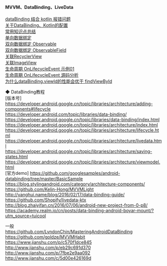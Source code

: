 #### MVVM、DataBinding、LiveData

[dataBinding 结合 kotlin 报错问题](library/databinding_kotlin_config_conflict.md)   
[关于DataBinding、Kotlin的配置](library/Kotlin_Databinding_Gradle.md)  
[常用知识点总结](sample/DataBinding_02.md)  
[单向数据绑定](sample/DataBinding_01.md)  
[双向数据绑定 Observable](sample/DataBinding_03.md)  
[双向数据绑定 ObservableField](sample/DataBinding_04.md)  
[关联RecyclerView](Binding_Adapter/Binding_RecyclerView.md)  
[关联ImageView](Binding_Adapter/ImageLoaderBindingAdapter.md)  
[生命周期 OnLifecycleEvent 示例01](sample/DataBinding_05.md)   
[生命周期 OnLifecycleEvent 源码分析](library/LifeCycle_01.md)   
[为什么dataBinding.viewId的性能会优于 findViewById ](library/findViewById.md)   

◆ DataBinding教程  
[版本号]    https://developer.android.google.cn/topic/libraries/architecture/adding-components#lifecycle  
https://developer.android.com/topic/libraries/data-binding/  
https://developer.android.google.cn/topic/libraries/data-binding/index.html  
https://developer.android.google.cn/topic/libraries/architecture/index.html  
https://developer.android.google.cn/topic/libraries/architecture/lifecycle.html
https://developer.android.google.cn/topic/libraries/architecture/livedata.html  
https://developer.android.google.cn/topic/libraries/architecture/saving-states.html  
https://developer.android.google.cn/topic/libraries/architecture/viewmodel.html  
[官方demo]    https://github.com/googlesamples/android-databinding/tree/master/BasicSample  
https://blog.stylingandroid.com/category/architecture-components/  
https://github.com/Kelin-Hong/MVVMLight  
http://yanghui.name/blog/2016/02/17/data-binding-guide/  
https://github.com/Shopify/livedata-ktx  
http://blog.zhaiyifan.cn/2016/07/06/android-new-project-from-0-p8/  
https://academy.realm.io/cn/posts/data-binding-android-boyar-mount/?utm_source=tuicool  

一般  
https://github.com/LyndonChin/MasteringAndroidDataBinding  
https://github.com/goldze/MVVMHabit  
https://www.jianshu.com/p/c570f1dce845  
http://www.jianshu.com/p/eb29c691d370    
http://www.jianshu.com/p/7fbe2e9aa092  
http://www.jianshu.com/c/5d00e426169d  
